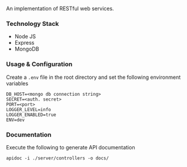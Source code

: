 An implementation of RESTful web services.

### Technology Stack
- Node JS
- Express
- MongoDB

### Usage & Configuration

Create a `.env` file in the root directory and set the following environment variables

```dosini
DB_HOST=<mongo db connection string>
SECRET=<auth. secret>
PORT=<port>
LOGGER_LEVEL=info
LOGGER_ENABLED=true
ENV=dev
```

### Documentation

Execute the following to generate API documentation

```dosini
apidoc -i ./server/controllers -o docs/
```
